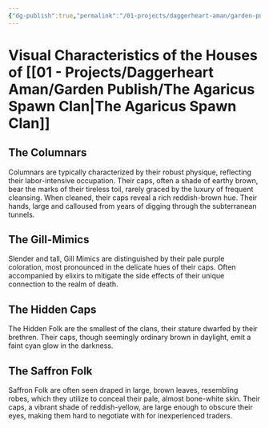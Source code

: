 ```yaml
---
{"dg-publish":true,"permalink":"/01-projects/daggerheart-aman/garden-publish/visual-characteristics-of-the-houses-of-the-agaricus-clan/"}
---
```


# Visual Characteristics of the Houses of [[01 - Projects/Daggerheart Aman/Garden Publish/The Agaricus Spawn Clan\|The Agaricus Spawn Clan]]
## The Columnars

Columnars are typically characterized by their robust physique, reflecting their labor-intensive occupation. Their caps, often a shade of earthy brown, bear the marks of their tireless toil, rarely graced by the luxury of frequent cleansing. When cleaned, their caps reveal a rich reddish-brown hue. Their hands, large and calloused from years of digging through the subterranean tunnels.

## The Gill-Mimics

Slender and tall, Gill Mimics are distinguished by their pale purple coloration, most pronounced in the delicate hues of their caps. Often accompanied by elixirs to mitigate the side effects of their unique connection to the realm of death.

## The Hidden Caps

The Hidden Folk are the smallest of the clans, their stature dwarfed by their brethren. Their caps, though seemingly ordinary brown in daylight, emit a faint cyan glow in the darkness.

## The Saffron Folk

Saffron Folk are often seen draped in large, brown leaves, resembling robes, which they utilize to conceal their pale, almost bone-white skin. Their caps, a vibrant shade of reddish-yellow, are large enough to obscure their eyes, making them hard to negotiate with for inexperienced traders.
